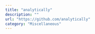 ```yaml
---
title: "analytically"
description: ""
url: "https://github.com/analytically"
category: "Miscellaneous"
---
```

